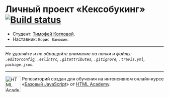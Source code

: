 ﻿# Личный проект «Кексобукинг» [![Build status][travis-image]][travis-url]

* Студент: [Тимофей Котловой](https://up.htmlacademy.ru/javascript/11/user/285057).
* Наставник: `Борис Ванюшин`.

---

_Не удаляйте и не обращайте внимание на папки и файлы:_<br>
_`.editorconfig`, `.eslintrc`, `.gitattributes`, `.gitignore`, `.travis.yml`, `package.json`._

---

<a href="https://htmlacademy.ru/intensive/javascript"><img align="left" width="50" height="50" title="HTML Academy" src="https://up.htmlacademy.ru/static/img/intensive/javascript/logo-for-github.svg"></a>

Репозиторий создан для обучения на интенсивном онлайн‑курсе «[Базовый JavaScript](https://htmlacademy.ru/intensive/javascript)» от [HTML Academy](https://htmlacademy.ru).

[travis-image]: https://travis-ci.org/htmlacademy-javascript/285057-keksobooking.svg?branch=master
[travis-url]: https://travis-ci.org/htmlacademy-javascript/285057-keksobooking
